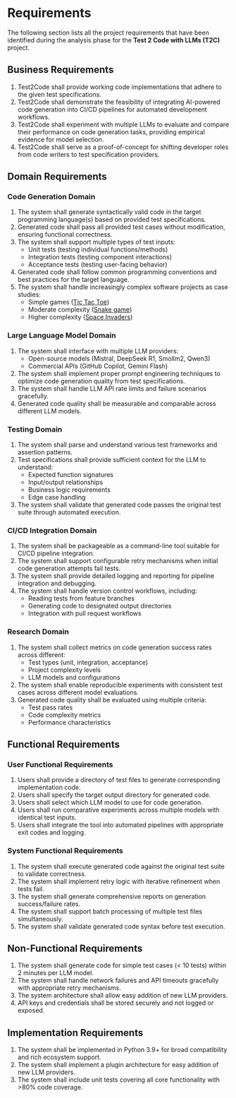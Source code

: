 # Requirements

The following section lists all the project requirements that have been identified during the analysis phase for the **Test 2 Code with LLMs (T2C)** project.

## Business Requirements

1. Test2Code shall provide working code implementations that adhere to the given test specifications.
1. Test2Code shall demonstrate the feasibility of integrating AI-powered code generation into CI/CD pipelines for automated development workflows.
1. Test2Code shall experiment with multiple LLMs to evaluate and compare their performance on code generation tasks, providing empirical evidence for model selection.
1. Test2Code shall serve as a proof-of-concept for shifting developer roles from code writers to test specification providers.

## Domain Requirements

### Code Generation Domain

1. The system shall generate syntactically valid code in the target programming language(s) based on provided test specifications.
1. Generated code shall pass all provided test cases without modification, ensuring functional correctness.
1. The system shall support multiple types of test inputs:
   - Unit tests (testing individual functions/methods)
   - Integration tests (testing component interactions)
   - Acceptance tests (testing user-facing behavior)
1. Generated code shall follow common programming conventions and best practices for the target language.
1. The system shall handle increasingly complex software projects as case studies:
   - Simple games ([Tic Tac Toe](https://en.wikipedia.org/wiki/Tic-tac-toe))
   - Moderate complexity ([Snake game](https://en.wikipedia.org/wiki/Snake_(video_game_genre)))
   - Higher complexity ([Space Invaders](https://en.wikipedia.org/wiki/Space_Invaders))

### Large Language Model Domain

1. The system shall interface with multiple LLM providers:
   - Open-source models (Mistral, DeepSeek R1, Smollm2, Qwen3)
   - Commercial APIs (GitHub Copilot, Gemini Flash)
1. The system shall implement proper prompt engineering techniques to optimize code generation quality from test specifications.
1. The system shall handle LLM API rate limits and failure scenarios gracefully.
1. Generated code quality shall be measurable and comparable across different LLM models.

### Testing Domain

1. The system shall parse and understand various test frameworks and assertion patterns.
1. Test specifications shall provide sufficient context for the LLM to understand:
   - Expected function signatures
   - Input/output relationships
   - Business logic requirements
   - Edge case handling
1. The system shall validate that generated code passes the original test suite through automated execution.

### CI/CD Integration Domain

1. The system shall be packageable as a command-line tool suitable for CI/CD pipeline integration.
1. The system shall support configurable retry mechanisms when initial code generation attempts fail tests.
1. The system shall provide detailed logging and reporting for pipeline integration and debugging.
1. The system shall handle version control workflows, including:
   - Reading tests from feature branches
   - Generating code to designated output directories
   - Integration with pull request workflows

### Research Domain

1. The system shall collect metrics on code generation success rates across different:
   - Test types (unit, integration, acceptance)
   - Project complexity levels
   - LLM models and configurations
1. The system shall enable reproducible experiments with consistent test cases across different model evaluations.
1. Generated code quality shall be evaluated using multiple criteria:
   - Test pass rates
   - Code complexity metrics
   - Performance characteristics

## Functional Requirements

### User Functional Requirements

1. Users shall provide a directory of test files to generate corresponding implementation code.
1. Users shall specify the target output directory for generated code.
1. Users shall select which LLM model to use for code generation.
1. Users shall run comparative experiments across multiple models with identical test inputs.
1. Users shall integrate the tool into automated pipelines with appropriate exit codes and logging.

### System Functional Requirements

1. The system shall execute generated code against the original test suite to validate correctness.
1. The system shall implement retry logic with iterative refinement when tests fail.
1. The system shall generate comprehensive reports on generation success/failure rates.
1. The system shall support batch processing of multiple test files simultaneously.
1. The system shall validate generated code syntax before test execution.

## Non-Functional Requirements

1. The system shall generate code for simple test cases (< 10 tests) within 2 minutes per LLM model.
1. The system shall handle network failures and API timeouts gracefully with appropriate retry mechanisms.
1. The system architecture shall allow easy addition of new LLM providers.
1. API keys and credentials shall be stored securely and not logged or exposed.

## Implementation Requirements

1. The system shall be implemented in Python 3.9+ for broad compatibility and rich ecosystem support.
1. The system shall implement a plugin architecture for easy addition of new LLM providers.
1. The system shall include unit tests covering all core functionality with >80% code coverage.
